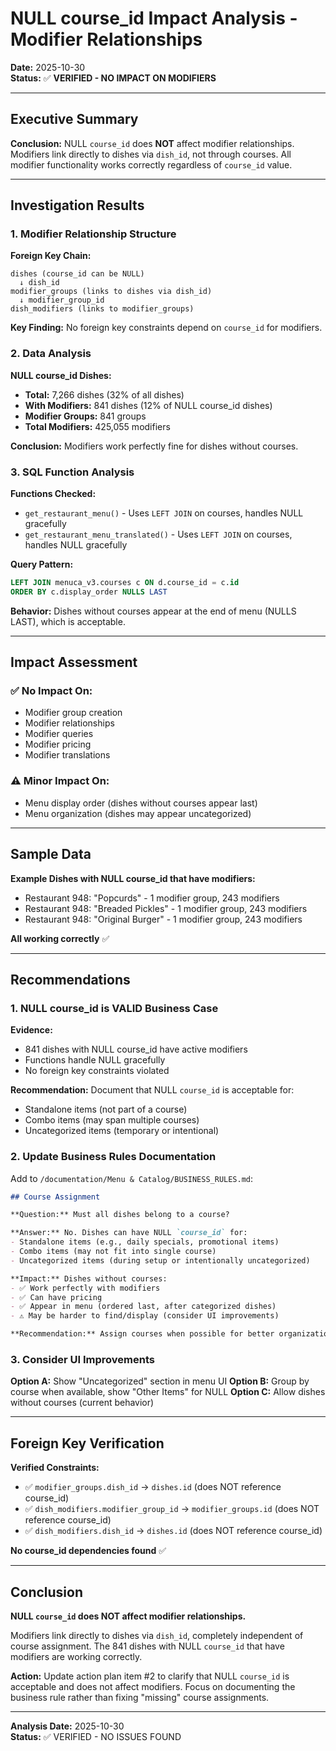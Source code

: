 # NULL course_id Impact Analysis - Modifier Relationships

**Date:** 2025-10-30  
**Status:** ✅ **VERIFIED - NO IMPACT ON MODIFIERS**

---

## Executive Summary

**Conclusion:** NULL `course_id` does **NOT** affect modifier relationships. Modifiers link directly to dishes via `dish_id`, not through courses. All modifier functionality works correctly regardless of `course_id` value.

---

## Investigation Results

### 1. Modifier Relationship Structure

**Foreign Key Chain:**
```
dishes (course_id can be NULL)
  ↓ dish_id
modifier_groups (links to dishes via dish_id)
  ↓ modifier_group_id  
dish_modifiers (links to modifier_groups)
```

**Key Finding:** No foreign key constraints depend on `course_id` for modifiers.

### 2. Data Analysis

**NULL course_id Dishes:**
- **Total:** 7,266 dishes (32% of all dishes)
- **With Modifiers:** 841 dishes (12% of NULL course_id dishes)
- **Modifier Groups:** 841 groups
- **Total Modifiers:** 425,055 modifiers

**Conclusion:** Modifiers work perfectly fine for dishes without courses.

### 3. SQL Function Analysis

**Functions Checked:**
- `get_restaurant_menu()` - Uses `LEFT JOIN` on courses, handles NULL gracefully
- `get_restaurant_menu_translated()` - Uses `LEFT JOIN` on courses, handles NULL gracefully

**Query Pattern:**
```sql
LEFT JOIN menuca_v3.courses c ON d.course_id = c.id
ORDER BY c.display_order NULLS LAST
```

**Behavior:** Dishes without courses appear at the end of menu (NULLS LAST), which is acceptable.

---

## Impact Assessment

### ✅ No Impact On:
- Modifier group creation
- Modifier relationships
- Modifier queries
- Modifier pricing
- Modifier translations

### ⚠️ Minor Impact On:
- Menu display order (dishes without courses appear last)
- Menu organization (dishes may appear uncategorized)

---

## Sample Data

**Example Dishes with NULL course_id that have modifiers:**
- Restaurant 948: "Popcurds" - 1 modifier group, 243 modifiers
- Restaurant 948: "Breaded Pickles" - 1 modifier group, 243 modifiers  
- Restaurant 948: "Original Burger" - 1 modifier group, 243 modifiers

**All working correctly** ✅

---

## Recommendations

### 1. NULL course_id is VALID Business Case

**Evidence:**
- 841 dishes with NULL course_id have active modifiers
- Functions handle NULL gracefully
- No foreign key constraints violated

**Recommendation:** Document that NULL `course_id` is acceptable for:
- Standalone items (not part of a course)
- Combo items (may span multiple courses)
- Uncategorized items (temporary or intentional)

### 2. Update Business Rules Documentation

Add to `/documentation/Menu & Catalog/BUSINESS_RULES.md`:

```markdown
## Course Assignment

**Question:** Must all dishes belong to a course?

**Answer:** No. Dishes can have NULL `course_id` for:
- Standalone items (e.g., daily specials, promotional items)
- Combo items (may not fit into single course)
- Uncategorized items (during setup or intentionally uncategorized)

**Impact:** Dishes without courses:
- ✅ Work perfectly with modifiers
- ✅ Can have pricing
- ✅ Appear in menu (ordered last, after categorized dishes)
- ⚠️ May be harder to find/display (consider UI improvements)

**Recommendation:** Assign courses when possible for better organization, but NULL is acceptable.
```

### 3. Consider UI Improvements

**Option A:** Show "Uncategorized" section in menu UI
**Option B:** Group by course when available, show "Other Items" for NULL
**Option C:** Allow dishes without courses (current behavior)

---

## Foreign Key Verification

**Verified Constraints:**
- ✅ `modifier_groups.dish_id` → `dishes.id` (does NOT reference course_id)
- ✅ `dish_modifiers.modifier_group_id` → `modifier_groups.id` (does NOT reference course_id)
- ✅ `dish_modifiers.dish_id` → `dishes.id` (does NOT reference course_id)

**No course_id dependencies found** ✅

---

## Conclusion

**NULL `course_id` does NOT affect modifier relationships.**

Modifiers link directly to dishes via `dish_id`, completely independent of course assignment. The 841 dishes with NULL `course_id` that have modifiers are working correctly.

**Action:** Update action plan item #2 to clarify that NULL `course_id` is acceptable and does not affect modifiers. Focus on documenting the business rule rather than fixing "missing" course assignments.

---

**Analysis Date:** 2025-10-30  
**Status:** ✅ VERIFIED - NO ISSUES FOUND

